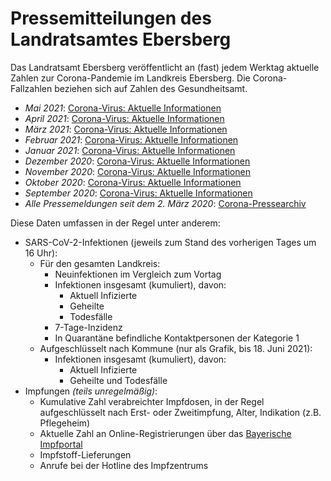 # Pressemitteilungen des Landratsamtes Ebersberg

Das Landratsamt Ebersberg veröffentlicht an (fast) jedem Werktag aktuelle Zahlen zur Corona-Pandemie im Landkreis Ebersberg. Die Corona-Fallzahlen beziehen sich auf Zahlen des Gesundheitsamt.

* *Mai 2021*: [Corona-Virus: Aktuelle Informationen](https://lra-ebe.de/aktuelles/aktuelle-meldungen/corona-virus-aktuelle-pressemeldungen-0521-neu/)
* *April 2021*: [Corona-Virus: Aktuelle Informationen](https://lra-ebe.de/aktuelles/aktuelle-meldungen/corona-virus-aktuelle-pressemeldungen-0421/)
* *März 2021*: [Corona-Virus: Aktuelle Informationen](https://lra-ebe.de/aktuelles/aktuelle-meldungen/corona-virus-aktuelle-pressemeldungen-0321/)
* *Februar 2021*: [Corona-Virus: Aktuelle Informationen](https://lra-ebe.de/aktuelles/aktuelle-meldungen/corona-virus-aktuelle-pressemeldungen-0221/)
* *Januar 2021*: [Corona-Virus: Aktuelle Informationen](https://lra-ebe.de/aktuelles/aktuelle-meldungen/corona-virus-aktuelle-pressemeldungen-0121/)
* *Dezember 2020*: [Corona-Virus: Aktuelle Informationen](https://lra-ebe.de/aktuelles/aktuelle-meldungen/corona-virus-aktuelle-pressemeldungen-1220/)
* *November 2020*: [Corona-Virus: Aktuelle Informationen](https://lra-ebe.de/aktuelles/aktuelle-meldungen/corona-virus-aktuelle-pressemeldungen-1120/)
* *Oktober 2020*: [Corona-Virus: Aktuelle Informationen](https://lra-ebe.de/aktuelles/aktuelle-meldungen/corona-virus-aktuelle-pressemeldungen-1020/)
* *September 2020*: [Corona-Virus: Aktuelle Informationen](https://lra-ebe.de/aktuelles/aktuelle-meldungen/corona-virus-aktuelle-pressemeldungen-0920/)
* *Alle Pressemeldungen seit dem 2. März 2020*: [Corona-Pressearchiv](https://lra-ebe.de/aktuelles/informationen-zum-corona-virus/corona-pressearchiv/)

Diese Daten umfassen in der Regel unter anderem:

* SARS-CoV-2-Infektionen (jeweils zum Stand des vorherigen Tages um 16 Uhr):
  * Für den gesamten Landkreis:
    * Neuinfektionen im Vergleich zum Vortag
    * Infektionen insgesamt (kumuliert), davon:
      * Aktuell Infizierte
      * Geheilte
      * Todesfälle
    * 7-Tage-Inzidenz
    * In Quarantäne befindliche Kontaktpersonen der Kategorie 1
  * Aufgeschlüsselt nach Kommune (nur als Grafik, bis 18. Juni 2021):
    * Infektionen insgesamt (kumuliert), davon:
      * Aktuell Infizierte
      * Geheilte und Todesfälle
* Impfungen *(teils unregelmäßig)*:
  * Kumulative Zahl verabreichter Impfdosen, in der Regel aufgeschlüsselt nach Erst- oder Zweitimpfung, Alter, Indikation (z.B. Pflegeheim)
  * Aktuelle Zahl an Online-Registrierungen über das [Bayerische Impfportal](https://impfzentren.bayern/)
  * Impfstoff-Lieferungen
  * Anrufe bei der Hotline des Impfzentrums

